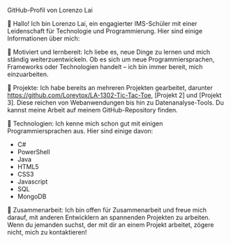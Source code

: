 GitHub-Profil von Lorenzo Lai

👋 Hallo! Ich bin Lorenzo Lai, ein engagierter IMS-Schüler mit einer Leidenschaft für Technologie und Programmierung. Hier sind einige Informationen über mich:

🌟 Motiviert und lernbereit: Ich liebe es, neue Dinge zu lernen und mich ständig weiterzuentwickeln. Ob es sich um neue Programmiersprachen, Frameworks oder Technologien handelt – ich bin immer bereit, mich einzuarbeiten.

🚀 Projekte: Ich habe bereits an mehreren Projekten gearbeitet, darunter https://github.com/Loreytox/LA-1302-Tic-Tac-Toe, [Projekt 2] und [Projekt 3]. Diese reichen von Webanwendungen bis hin zu Datenanalyse-Tools. Du kannst meine Arbeit auf meinem GitHub-Repository finden.

🤖 Technologien: Ich kenne mich schon gut mit einigen Programmiersprachen aus. Hier sind einige davon:
- C#
- PowerShell
- Java
- HTML5
- CSS3
- Javascript
- SQL
- MongoDB

👥 Zusammenarbeit: Ich bin offen für Zusammenarbeit und freue mich darauf, mit anderen Entwicklern an spannenden Projekten zu arbeiten. Wenn du jemanden suchst, der mit dir an einem Projekt arbeitet, zögere nicht, mich zu kontaktieren!
